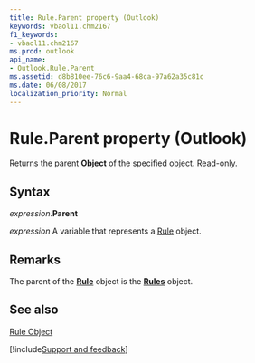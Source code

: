 ```yaml
---
title: Rule.Parent property (Outlook)
keywords: vbaol11.chm2167
f1_keywords:
- vbaol11.chm2167
ms.prod: outlook
api_name:
- Outlook.Rule.Parent
ms.assetid: d8b810ee-76c6-9aa4-68ca-97a62a35c81c
ms.date: 06/08/2017
localization_priority: Normal
---
```



# Rule.Parent property (Outlook)

Returns the parent  **Object** of the specified object. Read-only.


## Syntax

_expression_.**Parent**

_expression_ A variable that represents a [Rule](Outlook.Rule.md) object.


## Remarks

The parent of the  **[Rule](Outlook.Rule.md)** object is the **[Rules](Outlook.Rules.md)** object.


## See also


[Rule Object](Outlook.Rule.md)

[!include[Support and feedback](~/includes/feedback-boilerplate.md)]